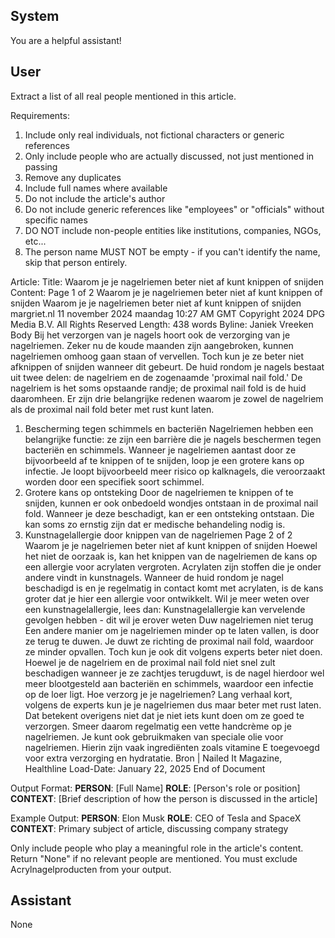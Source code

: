 ## System

You are a helpful assistant!

## User


Extract a list of all real people mentioned in this article.

Requirements:
1. Include only real individuals, not fictional characters or generic references
2. Only include people who are actually discussed, not just mentioned in passing
3. Remove any duplicates
4. Include full names where available
5. Do not include the article's author
6. Do not include generic references like "employees" or "officials" without specific names
7. DO NOT include non-people entities like institutions, companies, NGOs, etc...
8. The person name MUST NOT be empty - if you can't identify the name, skip that person entirely.

Article:
Title: Waarom je je nagelriemen beter niet af kunt knippen of snijden
Content: Page 1 of 2
Waarom je je nagelriemen beter niet af kunt knippen of snijden
Waarom je je nagelriemen beter niet af kunt knippen of snijden
margriet.nl
11 november 2024 maandag 10:27 AM GMT
Copyright 2024 DPG Media B.V. All Rights Reserved
Length: 438 words
Byline: Janiek Vreeken
Body
Bij het verzorgen van je nagels hoort ook de verzorging van je nagelriemen. Zeker nu de koude maanden zijn 
aangebroken, kunnen nagelriemen omhoog gaan staan of vervellen. Toch kun je ze beter niet afknippen of snijden 
wanneer dit gebeurt.
De huid rondom je nagels bestaat uit twee delen: de nagelriem en de zogenaamde 'proximal nail fold.' De 
nagelriem is het soms opstaande randje; de proximal nail fold is de huid daaromheen. Er zijn drie belangrijke 
redenen waarom je zowel de nagelriem als de proximal nail fold beter met rust kunt laten.
1. Bescherming tegen schimmels en bacteriën
Nagelriemen hebben een belangrijke functie: ze zijn een barrière die je nagels beschermen tegen bacteriën en 
schimmels. Wanneer je nagelriemen aantast door ze bijvoorbeeld af te knippen of te snijden, loop je een grotere 
kans op infectie. Je loopt bijvoorbeeld meer risico op kalknagels, die veroorzaakt worden door een specifiek soort 
schimmel.
2. Grotere kans op ontsteking
Door de nagelriemen te knippen of te snijden, kunnen er ook onbedoeld wondjes ontstaan in de proximal nail fold. 
Wanneer je deze beschadigt, kan er een ontsteking ontstaan. Die kan soms zo ernstig zijn dat er medische 
behandeling nodig is.
3. Kunstnagelallergie door knippen van de nagelriemen
Page 2 of 2
Waarom je je nagelriemen beter niet af kunt knippen of snijden
Hoewel het niet de oorzaak is, kan het knippen van de nagelriemen de kans op een allergie voor acrylaten 
vergroten. Acrylaten zijn stoffen die je onder andere vindt in kunstnagels. Wanneer de huid rondom je nagel 
beschadigd is en je regelmatig in contact komt met acrylaten, is de kans groter dat je hier een allergie voor 
ontwikkelt. Wil je meer weten over een kunstnagelallergie, lees dan: Kunstnagelallergie kan vervelende gevolgen 
hebben - dit wil je erover weten
Duw nagelriemen niet terug
Een andere manier om je nagelriemen minder op te laten vallen, is door ze terug te duwen. Je duwt ze richting de 
proximal nail fold, waardoor ze minder opvallen. Toch kun je ook dit volgens experts beter niet doen. Hoewel je de 
nagelriem en de proximal nail fold niet snel zult beschadigen wanneer je ze zachtjes terugduwt, is de nagel 
hierdoor wel meer blootgesteld aan bacteriën en schimmels, waardoor een infectie op de loer ligt.
Hoe verzorg je je nagelriemen?
Lang verhaal kort, volgens de experts kun je je nagelriemen dus maar beter met rust laten. Dat betekent overigens 
niet dat je niet iets kunt doen om ze goed te verzorgen. Smeer daarom regelmatig een vette handcrème op je 
nagelriemen.
Je kunt ook gebruikmaken van speciale olie voor nagelriemen. Hierin zijn vaak ingrediënten zoals vitamine E 
toegevoegd voor extra verzorging en hydratatie.
Bron | Nailed It Magazine, Healthline
Load-Date: January 22, 2025
End of Document

Output Format:
**PERSON**: [Full Name]
**ROLE**: [Person's role or position]
**CONTEXT**: [Brief description of how the person is discussed in the article]

Example Output:
**PERSON**: Elon Musk
**ROLE**: CEO of Tesla and SpaceX
**CONTEXT**: Primary subject of article, discussing company strategy

Only include people who play a meaningful role in the article's content. Return "None" if no relevant people are mentioned.
You must exclude Acrylnagelproducten from your output.


## Assistant

None

